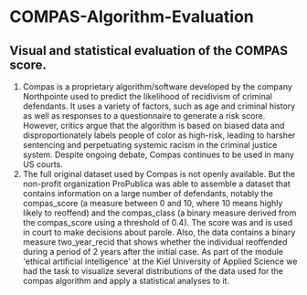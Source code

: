# COMPAS-Algorithm-Evaluation
## Visual and statistical evaluation of the COMPAS score.

1) Compas is a proprietary algorithm/software developed by the company Northpointe used to predict the likelihood of recidivism of criminal defendants. It uses a variety of factors, such as age and criminal history as well as responses to a questionnaire to generate a risk score. However, critics argue that the algorithm is based on biased data and disproportionately labels people of color as high-risk, leading to harsher sentencing and perpetuating systemic racism in the criminal justice system. Despite ongoing debate, Compas continues to be used in many US courts.
2) The full original dataset used by Compas is not openly available. But the non-profit organization ProPublica was able to assemble a dataset that contains information on a large number of defendants, notably the compas_score (a measure between 0 and 10, where 10 means highly likely to reoffend) and the compas_class (a binary measure derived from the compas_score using a threshold of 0.4). The score was and is used in court to make decisions about parole. Also, the data contains a binary measure two_year_recid that shows whether the individual reoffended during a period of 2 years after the initial case.
As part of the module 'ethical artificial intelligence' at the Kiel University of Applied Science we had the task to visualize several distributions of the data used for the compas algorithm and apply a statistical analyses to it.
